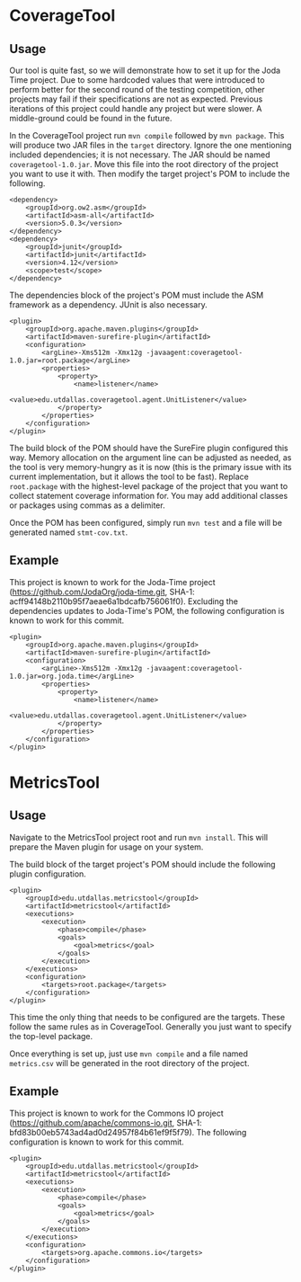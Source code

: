 # CoverageTool

## Usage

Our tool is quite fast, so we will demonstrate how to set it up for the Joda Time project. Due to some hardcoded values that were introduced to perform better for the second round of the testing competition, other projects may fail if their specifications are not as expected. Previous iterations of this project could handle any project but were slower. A middle-ground could be found in the future.

In the CoverageTool project run `mvn compile` followed by `mvn package`. This will produce two JAR files in the `target` directory. Ignore the one mentioning included dependencies; it is not necessary. The JAR should be named `coveragetool-1.0.jar`. Move this file into the root directory of the project you want to use it with. Then modify the target project's POM to include the following.

```
<dependency>
	<groupId>org.ow2.asm</groupId>
	<artifactId>asm-all</artifactId>
	<version>5.0.3</version>
</dependency>
<dependency>
	<groupId>junit</groupId>
	<artifactId>junit</artifactId>
	<version>4.12</version>
	<scope>test</scope>
</dependency>
```

The dependencies block of the project's POM must include the ASM framework as a dependency. JUnit is also necessary.

```
<plugin>
	<groupId>org.apache.maven.plugins</groupId>
    <artifactId>maven-surefire-plugin</artifactId>
    <configuration>
    	<argLine>-Xms512m -Xmx12g -javaagent:coveragetool-1.0.jar=root.package</argLine>
    	<properties>
			<property>	
				<name>listener</name>
				<value>edu.utdallas.coveragetool.agent.UnitListener</value>
			</property>
		</properties>
	</configuration>
</plugin>
```

The build block of the POM should have the SureFire plugin configured this way. Memory allocation on the argument line can be adjusted as needed, as the tool is very memory-hungry as it is now (this is the primary issue with its current implementation, but it allows the tool to be fast). Replace `root.package` with the highest-level package of the project that you want to collect statement coverage information for. You may add additional classes or packages using commas as a delimiter.

Once the POM has been configured, simply run `mvn test` and a file will be generated named `stmt-cov.txt`.

## Example

This project is known to work for the Joda-Time project (https://github.com/JodaOrg/joda-time.git, SHA-1: acff94148b2110b95f7aeae6a1bdcafb756061f0). Excluding the dependencies updates to Joda-Time's POM, the following configuration is known to work for this commit.

```
<plugin>
	<groupId>org.apache.maven.plugins</groupId>
    <artifactId>maven-surefire-plugin</artifactId>
    <configuration>
    	<argLine>-Xms512m -Xmx12g -javaagent:coveragetool-1.0.jar=org.joda.time</argLine>
    	<properties>
			<property>	
				<name>listener</name>
				<value>edu.utdallas.coveragetool.agent.UnitListener</value>
			</property>
		</properties>
	</configuration>
</plugin>
```

# MetricsTool

## Usage

Navigate to the MetricsTool project root and run `mvn install`. This will prepare the Maven plugin for usage on your system.

The build block of the target project's POM should include the following plugin configuration.

```
<plugin>
	<groupId>edu.utdallas.metricstool</groupId>
	<artifactId>metricstool</artifactId>
	<executions>
		<execution>
			<phase>compile</phase>
			<goals>
				<goal>metrics</goal>
			</goals>
		</execution>
	</executions>
	<configuration>
		<targets>root.package</targets>
	</configuration>
</plugin>
```

This time the only thing that needs to be configured are the targets. These follow the same rules as in CoverageTool. Generally you just want to specify the top-level package.

Once everything is set up, just use `mvn compile` and a file named `metrics.csv` will be generated in the root directory of the project.

## Example

This project is known to work for the Commons IO project (https://github.com/apache/commons-io.git, SHA-1: bfd83b00eb5743ad4ad0d24957f84b61ef9f5f79). The following configuration is known to work for this commit.

```
<plugin>
	<groupId>edu.utdallas.metricstool</groupId>
	<artifactId>metricstool</artifactId>
	<executions>
		<execution>
			<phase>compile</phase>
			<goals>
				<goal>metrics</goal>
			</goals>
		</execution>
	</executions>
	<configuration>
		<targets>org.apache.commons.io</targets>
	</configuration>
</plugin>
```